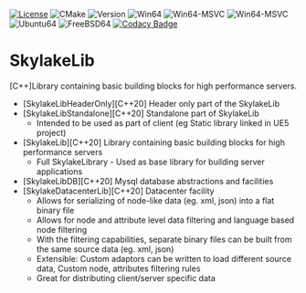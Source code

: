 [![License](https://img.shields.io/badge/License-Apache_2.0-blue.svg)](https://opensource.org/licenses/Apache-2.0) 
![CMake](https://github.com/balannarcis96/SkylakeLib/actions/workflows/cmake.yml/badge.svg?branch=main) 
![Version](https://img.shields.io/badge/Version-v0.5.0-blue) 
![Win64](https://img.shields.io/badge/Windows64-Full-brightgreen)
![Win64-MSVC](https://img.shields.io/badge/WIN64_MSVC_v143-Full-brightgreen)
![Win64-MSVC](https://img.shields.io/badge/WIN64_ClangCL-Full-brightgreen)
![Ubuntu64](https://img.shields.io/badge/Ubuntu64-WIP-yellow)
![FreeBSD64](https://img.shields.io/badge/FreeBSD64-WIP-yellow)
[![Codacy Badge](https://app.codacy.com/project/badge/Grade/5bdf738cf8784fff846ceb7800f66a8e)](https://www.codacy.com/gh/balannarcis96/SkylakeLib/dashboard?utm_source=github.com&amp;utm_medium=referral&amp;utm_content=balannarcis96/SkylakeLib&amp;utm_campaign=Badge_Grade)
# SkylakeLib 
[C++]Library containing basic building blocks for high performance servers.

- [SkylakeLibHeaderOnly][C++20] Header only part of the SkylakeLib
- [SkylakeLibStandalone][C++20] Standalone part of SkylakeLib
    - Intended to be used as part of client (eg Static library linked in UE5 project)
- [SkylakeLib][C++20] Library containing basic building blocks for high performance servers
   - Full SkylakeLibrary - Used as base library for building server applications
- [SkylakeLibDB][C++20] Mysql database abstractions and facilities 
- [SkylakeDatacenterLib][C++20] Datacenter facility
   - Allows for serializing of node-like data (eg. xml, json) into a flat binary file
   - Allows for node and attribute level data filtering and language based node filtering
   - With the filtering capabilities, separate binary files can be built from the same source data (eg. xml, json)
   - Extensible: Custom adaptors can be written to load different source data, Custom node, attributes filtering rules
   - Great for distributing client/server specific data
